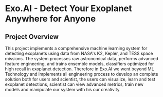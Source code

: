 # Exo.AI - Detect Your Exoplanet Anywhere for Anyone

## Project Overview

This project implements a comprehensive machine learning system for detecting exoplanets using data from NASA's K2, Kepler, and TESS space missions. The system processes raw astronomical data, performs advanced feature engineering, and trains ensemble models, classifiers optimized for high recall in exoplanet detection. Therefore in Exo.AI we went beyond ML Technology and implements all engineering process to develop an complete solution both for users and scientist, the users can visualize, learn and test exoplanet detections, scientist can view advanced metrics, train new models and manipulate our system with his our creativity.
